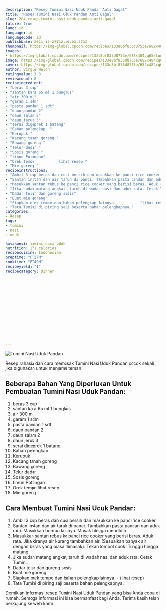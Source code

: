 ```yaml
---
description: "Resep Tumini Nasi Uduk Pandan Anti Gagal"
title: "Resep Tumini Nasi Uduk Pandan Anti Gagal"
slug: 204-resep-tumini-nasi-uduk-pandan-anti-gagal
future: true
lang: id
language: id
languageCode: id
publishDate: 2021-12-27T12:10:03.373Z 
thumbnail: https://img-global.cpcdn.com/recipes/133e8bf835d8753e/682x484cq65/tumini-nasi-uduk-pandan-foto-resep-utama.webp
images:
- https://img-global.cpcdn.com/recipes/133e8bf835d8753e/682x484cq65/tumini-nasi-uduk-pandan-foto-resep-utama.webp
image: https://img-global.cpcdn.com/recipes/133e8bf835d8753e/682x484cq65/tumini-nasi-uduk-pandan-foto-resep-utama.webp
cover: https://img-global.cpcdn.com/recipes/133e8bf835d8753e/682x484cq65/tumini-nasi-uduk-pandan-foto-resep-utama.webp
author: Virgie Welch
ratingvalue: 3.3
reviewcount: 8
recipeingredient:
- "beras 3 cup"
- "santan kara 65 ml 1 bungkus"
- "air 300 ml"
- "garam 1 sdm"
- "pasta pandan 1 sdt"
- "daun pandan 2"
- "daun salam 2"
- "daun jeruk 3"
- "serai digeprek 1 batang"
- "Bahan pelengkap  "
- "Kerupuk "
- "Kacang tanah goreng "
- "Bawang goreng "
- "Telur dadar "
- "Sosis goreng "
- "timun Potongan"
- "Orek tempe           lihat resep "
- "Mie goreng "
recipeinstructions:
- "Ambil 3 cup beras dan cuci bersih dan masukkan ke panci rice cooker."
- "Santan instan dan air taruh di panci. Tambahkan pasta pandan dan aduk rata. Masukkan bumbu lainnya. Masak hingga mendidih."
- "Masukkan santan rebus ke panci rice cooker yang berisi beras. Aduk rata. Jika kiranya air kurang tambahkan air. (Sesuaikan banyak air dengan beras yang biasa dimasak). Tekan tombol cook. Tunggu hingga matang."
- "Jika sudah matang angkat, taruh di wadah nasi dan aduk rata. Cetak Tumini."
- "Dadar telur dan goreng sosis"
- "Buat mie goreng"
- "Siapkan orek tempe dan bahan pelengkap lainnya.           (lihat resep)"
- "Tata Tumini di piring saji beserta bahan pelengkapnya."
categories:
- Resep
tags:
- tumini
- nasi
- uduk

katakunci: tumini nasi uduk 
nutrition: 271 calories
recipecuisine: Indonesian
preptime: "PT27M"
cooktime: "PT49M"
recipeyield: "1"
recipecategory: Dinner


     
    
    
    
    
    
    
    
    
    
    
      
    
---
```



![Tumini Nasi Uduk Pandan](https://img-global.cpcdn.com/recipes/133e8bf835d8753e/682x484cq65/tumini-nasi-uduk-pandan-foto-resep-utama.webp)

Resep rahasia dan cara memasak  Tumini Nasi Uduk Pandan cocok sekali jika digunakan untuk menjamu teman

<!--inarticleads1-->

## Beberapa Bahan Yang Diperlukan Untuk Pembuatan Tumini Nasi Uduk Pandan:

1. beras 3 cup
1. santan kara 65 ml 1 bungkus
1. air 300 ml
1. garam 1 sdm
1. pasta pandan 1 sdt
1. daun pandan 2
1. daun salam 2
1. daun jeruk 3
1. serai digeprek 1 batang
1. Bahan pelengkap  
1. Kerupuk 
1. Kacang tanah goreng 
1. Bawang goreng 
1. Telur dadar 
1. Sosis goreng 
1. timun Potongan
1. Orek tempe           lihat resep 
1. Mie goreng 



<!--inarticleads2-->

## Cara Membuat Tumini Nasi Uduk Pandan:

1. Ambil 3 cup beras dan cuci bersih dan masukkan ke panci rice cooker.
1. Santan instan dan air taruh di panci. Tambahkan pasta pandan dan aduk rata. Masukkan bumbu lainnya. Masak hingga mendidih.
1. Masukkan santan rebus ke panci rice cooker yang berisi beras. Aduk rata. Jika kiranya air kurang tambahkan air. (Sesuaikan banyak air dengan beras yang biasa dimasak). Tekan tombol cook. Tunggu hingga matang.
1. Jika sudah matang angkat, taruh di wadah nasi dan aduk rata. Cetak Tumini.
1. Dadar telur dan goreng sosis
1. Buat mie goreng
1. Siapkan orek tempe dan bahan pelengkap lainnya. -           (lihat resep)
1. Tata Tumini di piring saji beserta bahan pelengkapnya.




Demikian informasi  resep Tumini Nasi Uduk Pandan   yang bisa Anda coba di rumah. Semoga informasi ini bisa bermanfaat bagi Anda. Terima kasih telah berkujung ke web kami
